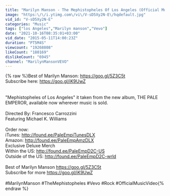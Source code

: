```yaml
---
title: "Marilyn Manson - The Mephistopheles Of Los Angeles (Official Music Video)"
image: "https:\/\/i.ytimg.com\/vi\/V-sD5Xy2N-E\/hqdefault.jpg"
vid_id: "V-sD5Xy2N-E"
categories: "Music"
tags: ["los Angeles","Marilyn manson","Vevo"]
date: "2021-10-16T08:35:01+03:00"
vid_date: "2015-05-11T14:00:23Z"
duration: "PT5M4S"
viewcount: "19268808"
likeCount: "180169"
dislikeCount: "6945"
channel: "MarilynMansonVEVO"
---
```

{% raw %}Best of Marilyn Manson: <a rel="nofollow" target="blank" href="https://goo.gl/5Z3C5t">https://goo.gl/5Z3C5t</a><br />Subscribe here: <a rel="nofollow" target="blank" href="https://goo.gl/iK9UwZ">https://goo.gl/iK9UwZ</a><br /><br /><br />&quot;Mephistopheles of Los Angeles&quot; it taken from the new album, THE PALE EMPEROR, available now wherever music is sold.<br /><br />Directed By: Francesco Carrozzini <br />Featuring Michael K. Williams <br /><br />Order now:<br />iTunes: <a rel="nofollow" target="blank" href="http://found.ee/PaleEmpiTunesDLX">http://found.ee/PaleEmpiTunesDLX</a><br />Amazon: <a rel="nofollow" target="blank" href="http://found.ee/PaleEmpAmzDLX">http://found.ee/PaleEmpAmzDLX</a><br />Exclusive Deluxe Merch <br />Within the US: <a rel="nofollow" target="blank" href="http://found.ee/PaleEmpD2C-US">http://found.ee/PaleEmpD2C-US</a><br />Outside of the US: <a rel="nofollow" target="blank" href="http://found.ee/PaleEmpD2C-wrld">http://found.ee/PaleEmpD2C-wrld</a><br /><br />Best of Marilyn Manson <a rel="nofollow" target="blank" href="https://goo.gl/5Z3C5t">https://goo.gl/5Z3C5t</a><br />Subscribe for more <a rel="nofollow" target="blank" href="https://goo.gl/iK9UwZ">https://goo.gl/iK9UwZ</a><br /><br />#MarilynManson #TheMephistopheles #Vevo #Rock #OfficialMusicVideo{% endraw %}
